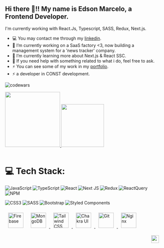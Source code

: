 ## Hi there  👋!! My name is Edson Marcelo, a Frontend Developer.

I'm currently working with React.Js, Typescript, SASS, Redux, Next.js.

-  💻 You may contact me through my [linkedin](https://www.linkedin.com/in/edson-marcelo79/).
-  🔭 I’m currently working on a SaaS factory <3, now building a management system for a 'news tracker' company.
-  🌱 I’m currently learning more about Next.js & React SSC.
-  💬 If you need help with something related to what i do, feel free to ask.
-  ⚡ You can see some of my work in my [portfolio](https://www.edsonmarcelo.com.br/).
-  ⚡ a developer in CONST development.

  ![codewars](https://www.codewars.com/users/Eddi3MS/badges/large)


<div> 
  <a href="https://github.com/eddi3ms">
  <img height="180em" src="https://github-readme-stats.vercel.app/api/top-langs/?username=eddi3ms&layout=compact&langs_count=7&theme=tokyonight"/>
  <img height="140em" src="https://github-readme-stats.vercel.app/api?username=eddi3ms&show_icons=true&theme=dracula&include_all_comits=true&count_private=true"/>
  </a>  
</div>



 
<br>

# 💻 Tech Stack:

![JavaScript](https://img.shields.io/badge/javascript-%23323330.svg?style=for-the-badge&logo=javascript&logoColor=%23F7DF1E)
![TypeScript](https://img.shields.io/badge/typescript-%23007ACC.svg?style=for-the-badge&logo=typescript&logoColor=white)
![React](https://img.shields.io/badge/react-%2320232a.svg?style=for-the-badge&logo=react&logoColor=%2361DAFB)
![Next JS](https://img.shields.io/badge/Next-black?style=for-the-badge&logo=next.js&logoColor=white)
![Redux](https://img.shields.io/badge/redux-%23593d88.svg?style=for-the-badge&logo=redux&logoColor=white)
![ReactQuery](https://img.shields.io/badge/react--query-%23F27E1E.svg?style=for-the-badge&logo=react-query&logoColor=white)
![NPM](https://img.shields.io/badge/Context--API-%23F24E1E.svg?style=for-the-badge&logo=context-api&logoColor=white)

![CSS3](https://img.shields.io/badge/css3-%231572B6.svg?style=for-the-badge&logo=css3&logoColor=white)
![SASS](https://img.shields.io/badge/SASS-hotpink.svg?style=for-the-badge&logo=SASS&logoColor=white)
![Bootstrap](https://img.shields.io/badge/bootstrap-%23563D7C.svg?style=for-the-badge&logo=bootstrap&logoColor=white)
![Styled Components](https://img.shields.io/badge/styled--components-DB7093?style=for-the-badge&logo=styled-components&logoColor=white)


 <div align="left">
  <a href="https://firebase.google.com/" target="_blank">
    <img style="margin: 10px" src="https://profilinator.rishav.dev/skills-assets/firebase.png" alt="Firebase" height="50" /></a>
  <a href="https://www.mongodb.com/" target="_blank"><img style="margin: 10px" src="https://profilinator.rishav.dev/skills-assets/mongodb-original-wordmark.svg" alt="MongoDB" height="50" />
  </a>  
  <a href="https://www.tailwindcss.com/" target="_blank">
    <img style="margin: 10px" src="https://profilinator.rishav.dev/skills-assets/tailwindcss.svg" alt="Tailwind CSS" height="50" />
  </a>  
  <a href="https://chakra-ui.com/" target="_blank">
    <img style="margin: 10px" src="https://profilinator.rishav.dev/skills-assets/chakraui.png" alt="Chakra UI" height="50" />
  </a>  
   <a href="https://github.com/" target="_blank">
    <img style="margin: 10px" src="https://profilinator.rishav.dev/skills-assets/git-scm-icon.svg" alt="Git" height="50" />
  </a>
  <a href="https://www.nginx.com/" target="_blank">
    <img style="margin: 10px" src="https://profilinator.rishav.dev/skills-assets/nginx-original.svg" alt="Nginx" height="50" />
  </a>  
</div>

<p align="right"> 
   <img height="25px" alingn="center" src="https://profile-counter.glitch.me/eddi3ms/count.svg" />
 </p>

